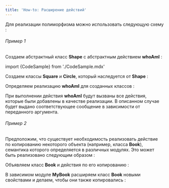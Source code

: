 ```yaml
---
title: 'How-to: Расширение действий'
---
```


Для реализации полиморфизма можно использовать следующую схему :

###### Пример 1

Создаем абстрактный класс **Shape** с абстрактным действием **whoAmI** :

import {CodeSample} from './CodeSample.mdx'

<CodeSample url="https://documentation.lsfusion.org/sample?file=UseCaseActionShape&block=shape"/>

Создаем классы **Square** и **Circle**, который наследуется от **Shape** :

<CodeSample url="https://documentation.lsfusion.org/sample?file=UseCaseActionShape&block=concreteclass"/>

Определяем реализацию **whoAmI** для созданных классов :

<CodeSample url="https://documentation.lsfusion.org/sample?file=UseCaseActionShape&block=concreteaction"/>

При выполнении действия **whoAmI** будут вызваны все действия, которые были добавлены в качестве реализации. В описанном случае будет выдано соответствующее сообщение в зависимости от переданного аргумента.

###### Пример 2

Предположим, что существует необходимость реализовать действие по копированию некоторого объекта (например, класса **Book**), семантика которого определяется в различных модулях. Это может быть реализовано следующим образом :

Объявляем класс **Book** и действия по его копированию :

<CodeSample url="https://documentation.lsfusion.org/sample?file=UseCaseActionBook"/>

В зависимом модуле **MyBook** расширяем класс **Book** новыми свойствами и делаем, чтобы они также копировались :

<CodeSample url="https://documentation.lsfusion.org/sample?file=UseCaseActionMyBook"/>
